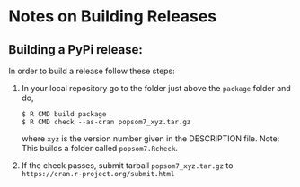 # Notes on Building Releases

## Building a PyPi release:

In order to build a release follow these steps:

 1. In your local repository go to the folder just above the `package` folder and do,
	```
	$ R CMD build package
	$ R CMD check --as-cran popsom7_xyz.tar.gz
	```
	where `xyz` is the version number given in the DESCRIPTION file.  Note: This builds a folder called `popsom7.Rcheck`.

2. If the check passes, submit tarball `popsom7_xyz.tar.gz` to `https://cran.r-project.org/submit.html`
